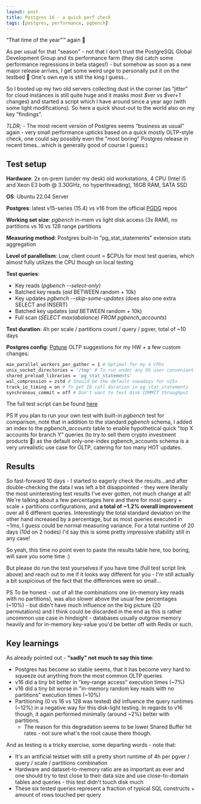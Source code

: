 ```yaml
---
layout: post
title: Postgres 16 - a quick perf check
tags: [postgres, performance, pgbench]
---
```


“That time of the year”™ again 🎉

As per usual for that "season" - not that I don’t trust the PostgreSQL Global Development Group and its performance farm (they did catch
some performance regressions in beta stages!) - but somehow as soon as a new major release arrives, I get some weird urge
to personally put it on the testbed 🤷 One's own eye is still the king I guess...

So I booted up my two old servers collecting dust in the corner (as “jitter” for cloud instances is still quite huge and it
masks most *$ver vs $ver+1* changes) and started a script which I have around since a year ago (with some light modifications).
So here a quick shout-out to the world also on my key "findings".

*TLDR;* - The most recent version of Postgres seems “business as usual” again - very small performance upticks based on
a quick mostly OLTP-style check, one could say possibly even the "most boring" Postgres release in recent times...which is generally good of course I guess:)

## Test setup

**Hardware**: 2x on-prem (under my desk) old workstations, 4 CPU (Intel i5 and Xeon E3 both @ 3.30GHz, no hyperthreading), 16GB RAM, SATA SSD

**OS**: Ubuntu 22.04 Server

**Postgres**: latest v15-series (15.4) vs v16 from the official [PGDG](https://wiki.postgresql.org/wiki/Apt) repos

**Working set size**: *pgbench* in-mem vs light disk access (3x RAM), no partitions vs 16 vs 128 range partitions

**Measuring method**: Postgres built-in "pg_stat_statements" extension stats aggregation

**Level of parallelism**: Low, client count = $CPUs for most test queries, which almost fully utilizes the CPU though on local testing

**Test queries**:
  - Key reads (*pgbench \-\-select\-only)*
  - Batched key reads (*aid* BETWEEN random + 10k)
  - Key updates *pgbench \-\-skip\-some\-updates* (does also one extra SELECT and INSERT)   
  - Batched key updates (*aid* BETWEEN random + 10k)  
  - Full scan (*SELECT max(abalance) FROM pgbench_accounts*)

**Test duration**: 4h per scale / partitions count / query / pgver, total of ~10 days

**Postgres config**: [Pgtune](https://pgtune.leopard.in.ua/) OLTP suggestions for my HW + a few custom changes:

```bash
max_parallel_workers_per_gather = 1 # Optimal for my 4 CPUs
unix_socket_directories = '/tmp' # To run under any OS user conveniently
shared_preload_libraries = 'pg_stat_statements'
wal_compression = zstd # Should be the default nowadays for v15+
track_io_timing = on # To get IO call duration in pg_stat_statements
synchronous_commit = off # Don't want to test disk COMMIT throughput
```

The full test script can be found [here](https://github.com/kmoppel/pg-perf-test-v10-v15/tree/v15-vs-16-pgbench)

PS If you plan to run your own test with built-in *pgbench* test for comparison, note that in addition to the standard
*pgbench* schema, I added an index to the *pgbench_accounts* table to enable hypothetical quick "top X accounts for branch Y"
queries (to try to sell them crypto investment products :money_mouth_face:) as the default only-one-index pgbench_accounts schema
is a very unrealistic use case for OLTP, catering for too many HOT updates.
	
## Results 

So fast-forward 10 days - I started to eagerly check the results...and after double-checking the data I was left a bit 
disappointed - they were literally the most uninteresting test results I've ever gotten, not much change at all! We're talking
about a few percentages here and there for most query + scale + partitions configurations, and **a total of ~1.2% overall
improvement** over all 6 different queries. Interestingly the total standard deviation on the other hand increased by a percentage,
but as most queries executed in ~1ms, I guess could be normal measuring variance. 
For a total runtime of 20 days (10d on 2 nodes) I'd say this is some pretty impressive stability still in any case!

So yeah, this time no point even to paste the results table here, too boring, will save you some time :)

But please do run the test yourselves if you have time (full test script link above) and reach out to me if it looks way
different for you - I'm still actually a bit suspicious of the fact that the differences were so small...

PS To be honest - out of all the combinations one (in-memory key reads with no partitions), was also slower above
the usual few percentages (~10%) - but didn't have much influence on the big picture (20 permutations) and I think could
be discarded in the end as this is rather uncommon use case in hindsight - databases usually outgrow memory heavily and
for in-memory key-value you'd be better off with Redis or such.



## Key learnings

As already pointed out - **"sadly" not much to say this time**:

* Postgres has become so stable seems, that it has become very hard to squeeze out anything from the most common OLTP queries
* v16 did a tiny bit better in "key-range access" execution times (~7%)
* v16 did a tiny bit worse in "in-memory random key reads with no partitions" execution times (~10%)
* Partitioning (0 vs 16 vs 128 was tested) did influence the query runtimes (~12%) in a negative way for this disk-light testing.
  In regards to v16 though, it again performed minimally (around ~2%) better with partitions.
  - The reason for this degradation seems to be lower Shared Buffer hit rates - not sure what's the root cause there though.

And as testing is a tricky exercise, some departing words - note that:

* It's an artificial testset with still a pretty short runtime of 4h per pgver / query / scale / partitions combination
* Hardware and dataset-to-memory ratio are as important as ever and one should try to test close to their data size and use
  close-to-domain tables and queries - this test didn't touch disk much
* These six tested queries represent a fraction of typical SQL constructs + amount of rows touched per query
